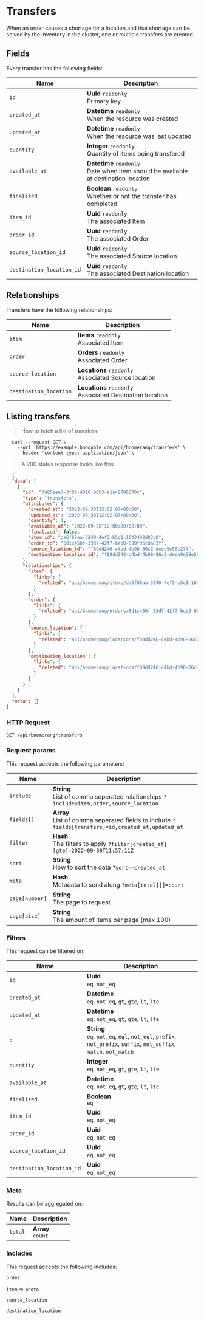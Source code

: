 # Transfers

When an order causes a shortage for a location and that shortage can be solved by the inventory in the cluster, one or multiple transfers are created.

## Fields
Every transfer has the following fields:

Name | Description
-- | --
`id` | **Uuid** `readonly`<br>Primary key
`created_at` | **Datetime** `readonly`<br>When the resource was created
`updated_at` | **Datetime** `readonly`<br>When the resource was last updated
`quantity` | **Integer** `readonly`<br>Quantity of items being transfered
`available_at` | **Datetime** `readonly`<br>Date when item should be available at destination location
`finalized` | **Boolean** `readonly`<br>Whether or not the transfer has completed
`item_id` | **Uuid** `readonly`<br>The associated Item
`order_id` | **Uuid** `readonly`<br>The associated Order
`source_location_id` | **Uuid** `readonly`<br>The associated Source location
`destination_location_id` | **Uuid** `readonly`<br>The associated Destination location


## Relationships
Transfers have the following relationships:

Name | Description
-- | --
`item` | **Items** `readonly`<br>Associated Item
`order` | **Orders** `readonly`<br>Associated Order
`source_location` | **Locations** `readonly`<br>Associated Source location
`destination_location` | **Locations** `readonly`<br>Associated Destination location


## Listing transfers



> How to fetch a list of transfers:

```shell
  curl --request GET \
    --url 'https://example.booqable.com/api/boomerang/transfers' \
    --header 'content-type: application/json' \
```

> A 200 status response looks like this:

```json
  {
  "data": [
    {
      "id": "7a85eee7-3f88-4010-99b3-a1a48706370c",
      "type": "transfers",
      "attributes": {
        "created_at": "2022-09-30T12:02:07+00:00",
        "updated_at": "2022-09-30T12:02:07+00:00",
        "quantity": 1,
        "available_at": "2022-09-28T12:00:00+00:00",
        "finalized": false,
        "item_id": "da6f88aa-3240-4ef5-b5c1-1643402d03c8",
        "order_id": "6d1c456f-33d7-42f7-beb0-800fd6cda83f",
        "source_location_id": "f89dd246-c4bd-4b98-86c2-deea9e58e274",
        "destination_location_id": "f89dd246-c4bd-4b98-86c2-deea9e58e274"
      },
      "relationships": {
        "item": {
          "links": {
            "related": "api/boomerang/items/da6f88aa-3240-4ef5-b5c1-1643402d03c8"
          }
        },
        "order": {
          "links": {
            "related": "api/boomerang/orders/6d1c456f-33d7-42f7-beb0-800fd6cda83f"
          }
        },
        "source_location": {
          "links": {
            "related": "api/boomerang/locations/f89dd246-c4bd-4b98-86c2-deea9e58e274"
          }
        },
        "destination_location": {
          "links": {
            "related": "api/boomerang/locations/f89dd246-c4bd-4b98-86c2-deea9e58e274"
          }
        }
      }
    }
  ],
  "meta": {}
}
```

### HTTP Request

`GET /api/boomerang/transfers`

### Request params

This request accepts the following parameters:

Name | Description
-- | --
`include` | **String** <br>List of comma seperated relationships `?include=item,order,source_location`
`fields[]` | **Array** <br>List of comma seperated fields to include `?fields[transfers]=id,created_at,updated_at`
`filter` | **Hash** <br>The filters to apply `?filter[created_at][gte]=2022-09-30T11:57:11Z`
`sort` | **String** <br>How to sort the data `?sort=-created_at`
`meta` | **Hash** <br>Metadata to send along `?meta[total][]=count`
`page[number]` | **String** <br>The page to request
`page[size]` | **String** <br>The amount of items per page (max 100)


### Filters

This request can be filtered on:

Name | Description
-- | --
`id` | **Uuid** <br>`eq`, `not_eq`
`created_at` | **Datetime** <br>`eq`, `not_eq`, `gt`, `gte`, `lt`, `lte`
`updated_at` | **Datetime** <br>`eq`, `not_eq`, `gt`, `gte`, `lt`, `lte`
`q` | **String** <br>`eq`, `not_eq`, `eql`, `not_eql`, `prefix`, `not_prefix`, `suffix`, `not_suffix`, `match`, `not_match`
`quantity` | **Integer** <br>`eq`, `not_eq`, `gt`, `gte`, `lt`, `lte`
`available_at` | **Datetime** <br>`eq`, `not_eq`, `gt`, `gte`, `lt`, `lte`
`finalized` | **Boolean** <br>`eq`
`item_id` | **Uuid** <br>`eq`, `not_eq`
`order_id` | **Uuid** <br>`eq`, `not_eq`
`source_location_id` | **Uuid** <br>`eq`, `not_eq`
`destination_location_id` | **Uuid** <br>`eq`, `not_eq`


### Meta

Results can be aggregated on:

Name | Description
-- | --
`total` | **Array** <br>`count`


### Includes

This request accepts the following includes:

`order`


`item` => 
`photo`




`source_location`


`destination_location`





